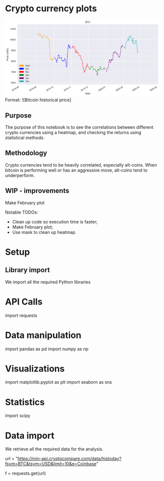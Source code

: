 <h1>Crypto currency plots</h1>

![BTC Logo](btc_plots.png)
Format: ![Bitcoin historical price]

## Purpose
The purpose of this notebook is to see the correlations between different crypto currencies using a heatmap, and checking the returns using statistical methods. 

## Methodology
Crypto currencies tend to be heavily correlated, especially alt-coins. When bitcoin is performing well or has an aggressive move, alt-coins tend to underperform.

## WIP - improvements
Make February plot 

Notable TODOs:
- Clean up code so execution time is faster;
- Make February plot;
- Use mask to clean up heatmap.

# Setup

## Library import
We import all the required Python libraries
# API Calls
import requests

# Data manipulation
import pandas as pd
import numpy as np

# Visualizations
import matplotlib.pyplot as plt
import seaborn as sns

# Statistics
import scipy

# Data import
We retrieve all the required data for the analysis.

url = "https://min-api.cryptocompare.com/data/histoday?fsym=BTC&tsym=USD&limit=10&e=Coinbase"

f = requests.get(url)
